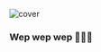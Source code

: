 ![cover](https://github.com/agalvezcorell/agalvezcorell/blob/main/images/cover.png)

### Wep wep wep 🚀🙃🔥

<!--
**agalvezcorell/agalvezcorell** is a ✨ _special_ ✨ repository because its `README.md` (this file) appears on your GitHub profile.

Here are some ideas to get you started:

- 🔭 I’m currently working on ...
- 🌱 I’m currently learning ...
- 👯 I’m looking to collaborate on ...
- 🤔 I’m looking for help with ...
- 💬 Ask me about ...
- 📫 How to reach me: ...
- 😄 Pronouns: ...
- ⚡ Fun fact: ...
-->

